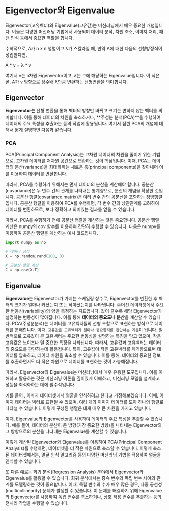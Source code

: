 # Eigenvector와 Eigenvalue

Eigenvector(고유벡터)와 Eigenvalue(고유값)는 머신러닝에서 매우 중요한 개념입니다. 이들은 다양한 머신러닝 기법에서 사용되며 데이터 분석, 차원 축소, 이미지 처리, 패턴 인식 등에서 중요한 역할을 합니다.

 <!-- Eigenvalue는 선형변환의 스케일링 계수를 나타내며, Eigenvector는 그 스케일링 계수를 곱해도 방향이 변하지 않는 벡터를 의미합니다. -->

수학적으로, A가 n x n 행렬이고 λ가 스칼라일 때, 만약 A에 대한 다음의 선형방정식이 성립한다면,

A * v = λ * v

여기서 v는 n차원 Eigenvector이고, λ는 그에 해당하는 Eigenvalue입니다. 이 식은 곧, A가 v 방향으로 상수배 λ만큼 변환하는 선형변환을 의미합니다.

## Eigenvector
**Eigenvector는** 선형 변환을 통해 벡터의 방향만 바뀌고 크기는 변하지 않는 벡터를 의미합니다. 이를 통해 데이터의 차원을 축소하거나, **주성분 분석(PCA)**을 수행하여 데이터의 주요 특성을 추출하는 등의 작업에 활용됩니다. 여기서 잠깐 PCA의 개념에 대해서 짧게 설명하면 다음과 같습니다.

### PCA
PCA(Principal Component Analysis)는 고차원 데이터의 차원을 줄이기 위한 기법으로, 고차원 데이터를 저차원 공간으로 변환하는 것이 핵심입니다. 이때, PCA는 데이터의 분산(variance)을 최대화하는 새로운 축(principal components)을 찾아내어 이를 이용하여 데이터를 변환합니다.

따라서, PCA를 수행하기 위해서는 먼저 데이터의 분산을 계산해야 합니다. 공분산(covariance)은 두 변수 간의 관계를 나타내는 통계량으로, 분산의 개념을 확장한 것입니다. 공분산 행렬(covariance matrix)은 여러 변수 간의 공분산을 포함하는 정방행렬입니다. 공분산 행렬을 이용하여 PCA를 수행하면, 각 변수 간의 상관관계를 고려하여 데이터를 변환하므로, 보다 정확하고 의미있는 결과를 얻을 수 있습니다.

따라서, PCA를 수행하기 전에 공분산 행렬을 계산하는 것은 중요합니다. 공분산 행렬 계산은 numpy의 cov 함수를 이용하여 간단히 수행할 수 있습니다. 다음은 numpy를 이용하여 공분산 행렬을 계산하는 예시 코드입니다.

```python
import numpy as np

# 데이터 생성
X = np.random.rand(100, 3)

# 공분산 행렬 계산
C = np.cov(X.T)
```

## Eigenvalue
**Eigenvalue**는 Eigenvector가 가지는 스케일링 상수로, Eigenvector를 변환한 후 벡터의 크기가 얼마나 커졌는지 또는 작아졌는지를 나타냅니다. 주어진 데이터셋에서 주요한 변동성(variability)의 양을 측정하는 지표입니다. 값이 클수록 해당 Eigenvector가 설명하는 변동성이 많아집니다. 이를 통해 **데이터의 중요도나 분산**을 계산할 수 있습니다. PCA(주성분분석)는 데이터를 고유벡터들의 선형 조합으로 표현하는 방식으로 데이터를 분해합니다.
이때, `고유값은 고유벡터가 얼마나 중요한지를 판단하는 기준`이 됩니다. 일반적으로 고유값이 큰 고유벡터는 주요한 변동성을 설명하는 특징을 담고 있으며, 작은 고유값은 노이즈나 덜 중요한 특징을 나타냅니다. 따라서, 고유값과 고유벡터는 데이터의 중요도를 판단하는데 활용됩니다. 특히, 고유값이 작은 고유벡터를 제거함으로써 데이터를 압축하고, 데이터 차원을 축소할 수 있습니다. 이를 통해, 데이터의 중요한 정보를 추출하면서도 더 적은 차원으로 데이터를 표현하는 것이 가능해집니다.

따라서, Eigenvector와 Eigenvalue는 머신러닝에서 매우 유용한 도구입니다. 이를 이해하고 활용하는 것은 머신러닝 이론을 깊이있게 이해하고, 머신러닝 모델을 설계하고 성능을 최적화하는 데에 필수적입니다.

예를 들어 , 이미지 데이터셋에서 얼굴을 인식하려고 한다고 가정해보겠습니다. 이때, 이미지 데이터는 벡터로 표현될 수 있으며, 여러 개의 이미지 데이터를 모아 하나의 행렬로 나타낼 수 있습니다. 이렇게 구성된 행렬은 대개 매우 큰 차원을 가지고 있습니다.

이때, Eigenvalue와 Eigenvector를 사용하여 데이터의 주요 특성을 추출할 수 있습니다. 예를 들어, 데이터의 분산이 큰 방향(가장 중요한 방향)을 나타내는 Eigenvector와 그 방향으로의 분산을 나타내는 Eigenvalue를 계산할 수 있습니다.

이렇게 계산된 Eigenvector와 Eigenvalue를 이용하여 PCA(Principal Component Analysis)를 수행하면, 데이터셋을 더 작은 차원으로 축소할 수 있습니다. 이렇게 축소된 데이터셋에서는, 얼굴 인식 알고리즘 등의 다양한 머신러닝 기법을 적용하여 얼굴을 인식할 수 있습니다.

또 다른 예로는 회귀 분석(Regression Analysis) 분야에서 Eigenvector와 Eigenvalue를 활용할 수 있습니다. 회귀 분석에서는 종속 변수와 독립 변수 사이의 관계를 모델링하는 것이 중요합니다. 이때, 독립 변수의 수가 매우 많은 경우, 다중 공선성(multicollinearity) 문제가 발생할 수 있습니다. 이 문제를 해결하기 위해 Eigenvalue와 Eigenvector를 사용하여 독립 변수를 축소하거나, 상호 작용 변수를 추출하는 등의 전처리 작업을 수행할 수 있습니다.
